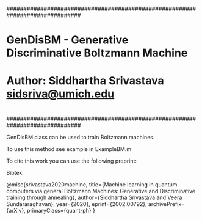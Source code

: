 ##############################################################################
#                                                                            #
#           GenDisBM - Generative Discriminative Boltzmann Machine           #
#                                                                           #
#           Author:    Siddhartha Srivastava  <sidsriva@umich.edu>           #
#                                                                            #
##############################################################################

GenDisBM class can be used to train Boltzmann machines.
 
To use this method see example in ExampleBM.m

To cite this work you can use the following preprint: 

Bibtex: 

@misc{srivastava2020machine,
    title={Machine learning in quantum computers via general Boltzmann Machines: Generative and Discriminative training through annealing},
    author={Siddhartha Srivastava and Veera Sundararaghavan},
    year={2020},
    eprint={2002.00792},
    archivePrefix={arXiv},
    primaryClass={quant-ph}
}


